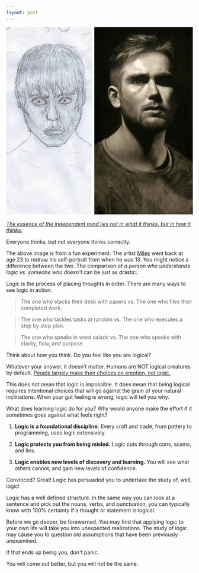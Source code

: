 ```yaml
---
layout: post
---
```




![DrawnAndRedrawn](/assets/img/DrawnAndRedrawn.jpg)

*[The essence of the independent mind lies not in what it thinks, but in how it thinks.](https://www.goodreads.com/quotes/346391)*

Everyone thinks, but not everyone thinks correctly.

The above image is from a fun experiment. The artist [Miles](https://www.reddit.com/r/pics/comments/5j0eyq/two_self_portraits_i_drew_from_a_mirror_10_years/) went back at age 23 to redraw his self-portrait from when he was 13. You might notice a difference between the two. The comparison of _a person who understands logic vs. someone who doesn't_ can be just as drastic.

Logic is the process of placing thoughts in order. There are many ways to see logic in action.

>The one who stacks their desk with papers vs. The one who files their completed work.

>The one who tackles tasks at random vs. The one who executes a step by step plan.

>The one who speaks in word salads vs. The one who speaks with clarity, flow, and purpose.

Think about how you think. Do you feel like you are logical?

Whatever your answer, it doesn't matter. Humans are NOT logical creatures by default. [People largely make their choices on emotion, not logic.](https://bigthink.com/experts-corner/decisions-are-emotional-not-logical-the-neuroscience-behind-decision-making)

This does not mean that logic is impossible. It does mean that being logical requires intentional choices that will go against the grain of your natural inclinations. When your gut feeling is wrong, logic will tell you why.

What does learning logic do for you? Why would anyone make the effort if it sometimes goes against what feels right?



1. **Logic is a foundational discipline.** Every craft and trade, from pottery to programming, uses logic extensively.

2. **Logic protects you from being misled.** Logic cuts through cons, scams, and lies.

3. **Logic enables new levels of discovery and learning.** You will see what others cannot, and gain new levels of confidence.


Convinced? Great! Logic has persuaded you to undertake the study of, well, logic!

Logic has a well defined structure. In the same way you can look at a sentence and pick out the nouns, verbs, and punctuation, you can typically know with 100% certainty if a thought or statement is logical.

Before we go deeper, be forewarned. You may find that applying logic to your own life will take you into unexpected realizations. The study of logic may cause you to question old assumptions that have been previously unexamined.

If that ends up being you, don't panic.

You will come out better, but you will not be the same.
